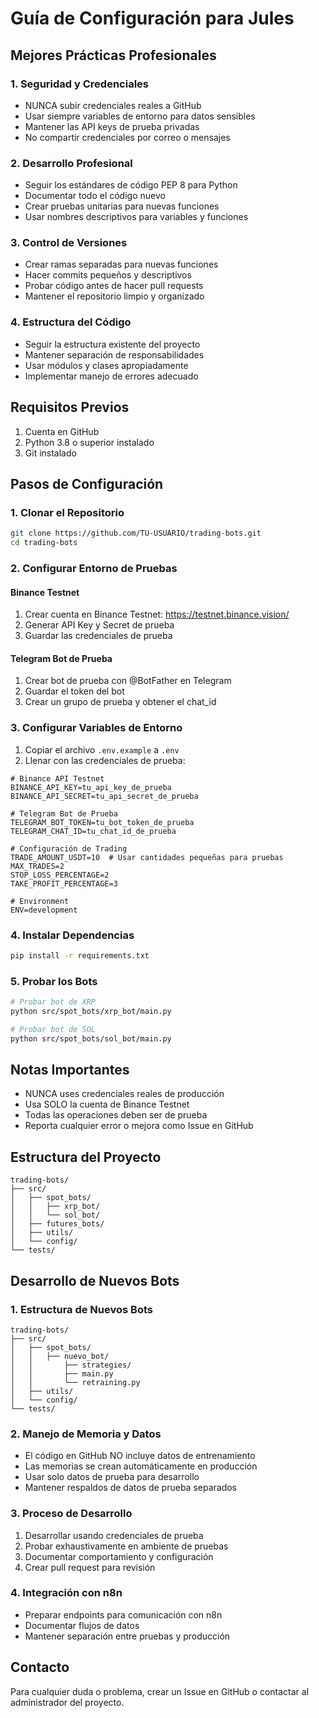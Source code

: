 # Guía de Configuración para Jules

## Mejores Prácticas Profesionales

### 1. Seguridad y Credenciales
- NUNCA subir credenciales reales a GitHub
- Usar siempre variables de entorno para datos sensibles
- Mantener las API keys de prueba privadas
- No compartir credenciales por correo o mensajes

### 2. Desarrollo Profesional
- Seguir los estándares de código PEP 8 para Python
- Documentar todo el código nuevo
- Crear pruebas unitarias para nuevas funciones
- Usar nombres descriptivos para variables y funciones

### 3. Control de Versiones
- Crear ramas separadas para nuevas funciones
- Hacer commits pequeños y descriptivos
- Probar código antes de hacer pull requests
- Mantener el repositorio limpio y organizado

### 4. Estructura del Código
- Seguir la estructura existente del proyecto
- Mantener separación de responsabilidades
- Usar módulos y clases apropiadamente
- Implementar manejo de errores adecuado

## Requisitos Previos
1. Cuenta en GitHub
2. Python 3.8 o superior instalado
3. Git instalado

## Pasos de Configuración

### 1. Clonar el Repositorio
```bash
git clone https://github.com/TU-USUARIO/trading-bots.git
cd trading-bots
```

### 2. Configurar Entorno de Pruebas

#### Binance Testnet
1. Crear cuenta en Binance Testnet: https://testnet.binance.vision/
2. Generar API Key y Secret de prueba
3. Guardar las credenciales de prueba

#### Telegram Bot de Prueba
1. Crear bot de prueba con @BotFather en Telegram
2. Guardar el token del bot
3. Crear un grupo de prueba y obtener el chat_id

### 3. Configurar Variables de Entorno
1. Copiar el archivo `.env.example` a `.env`
2. Llenar con las credenciales de prueba:
```
# Binance API Testnet
BINANCE_API_KEY=tu_api_key_de_prueba
BINANCE_API_SECRET=tu_api_secret_de_prueba

# Telegram Bot de Prueba
TELEGRAM_BOT_TOKEN=tu_bot_token_de_prueba
TELEGRAM_CHAT_ID=tu_chat_id_de_prueba

# Configuración de Trading
TRADE_AMOUNT_USDT=10  # Usar cantidades pequeñas para pruebas
MAX_TRADES=2
STOP_LOSS_PERCENTAGE=2
TAKE_PROFIT_PERCENTAGE=3

# Environment
ENV=development
```

### 4. Instalar Dependencias
```bash
pip install -r requirements.txt
```

### 5. Probar los Bots
```bash
# Probar bot de XRP
python src/spot_bots/xrp_bot/main.py

# Probar bot de SOL
python src/spot_bots/sol_bot/main.py
```

## Notas Importantes
- NUNCA uses credenciales reales de producción
- Usa SOLO la cuenta de Binance Testnet
- Todas las operaciones deben ser de prueba
- Reporta cualquier error o mejora como Issue en GitHub

## Estructura del Proyecto
```
trading-bots/
├── src/
│   ├── spot_bots/
│   │   ├── xrp_bot/
│   │   └── sol_bot/
│   ├── futures_bots/
│   ├── utils/
│   └── config/
└── tests/
```

## Desarrollo de Nuevos Bots

### 1. Estructura de Nuevos Bots
```
trading-bots/
├── src/
│   ├── spot_bots/
│   │   ├── nuevo_bot/
│   │       ├── strategies/
│   │       ├── main.py
│   │       └── retraining.py
│   ├── utils/
│   └── config/
└── tests/
```

### 2. Manejo de Memoria y Datos
- El código en GitHub NO incluye datos de entrenamiento
- Las memorias se crean automáticamente en producción
- Usar solo datos de prueba para desarrollo
- Mantener respaldos de datos de prueba separados

### 3. Proceso de Desarrollo
1. Desarrollar usando credenciales de prueba
2. Probar exhaustivamente en ambiente de pruebas
3. Documentar comportamiento y configuración
4. Crear pull request para revisión

### 4. Integración con n8n
- Preparar endpoints para comunicación con n8n
- Documentar flujos de datos
- Mantener separación entre pruebas y producción

## Contacto
Para cualquier duda o problema, crear un Issue en GitHub o contactar al administrador del proyecto.
